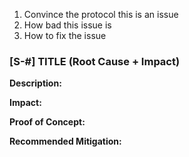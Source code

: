 1. Convince the protocol this is an issue
2. How bad this issue is
3. How to fix the issue

### [S-#] TITLE (Root Cause + Impact)

**Description:**

**Impact:**

**Proof of Concept:**

**Recommended Mitigation:**
